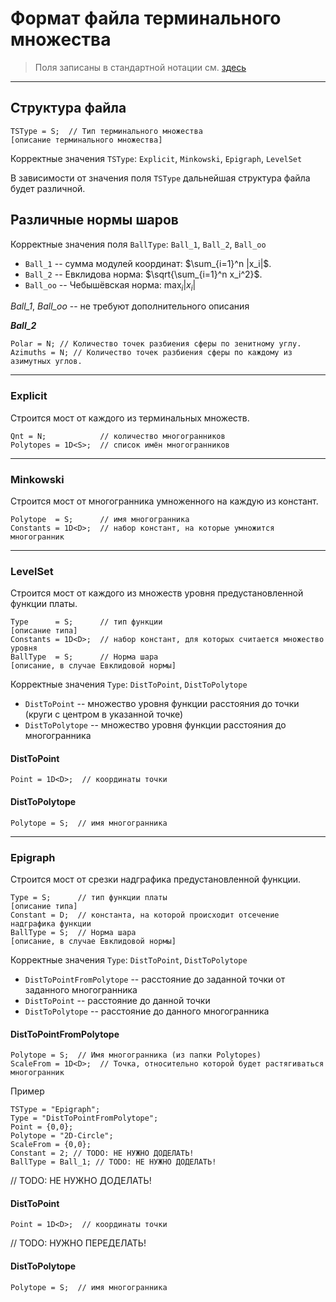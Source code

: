 # Формат файла терминального множества

> Поля записаны в стандартной нотации см. [здесь](../DataFormat.md)

---

## Структура файла
```
TSType = S;  // Тип терминального множества
[описание терминального множества]
```

Корректные значения `TSType`: `Explicit`, `Minkowski`, `Epigraph`, `LevelSet`

В зависимости от значения поля `TSType` дальнейшая структура файла будет различной.

## Различные нормы шаров

Корректные значения поля `BallType`: `Ball_1`, `Ball_2`, `Ball_oo`

* `Ball_1`  -- сумма модулей координат: $\sum_{i=1}^n |x_i|$.
* `Ball_2`  -- Евклидова норма: $\sqrt{\sum_{i=1}^n x_i^2}$.
* `Ball_oo` -- Чебышёвская норма: $\max_i{|x_i|}$

_Ball_1_, _Ball_oo_ -- не требуют дополнительного описания

**_Ball_2_**
```
Polar = N; // Количество точек разбиения сферы по зенитному углу.
Azimuths = N; // Количество точек разбиения сферы по каждому из азимутных углов.
```

---

### Explicit

Строится мост от каждого из терминальных множеств.
```
Qnt = N;            // количество многогранников
Polytopes = 1D<S>;  // список имён многогранников
```

---

### Minkowski

Строится мост от многогранника умноженного на каждую из констант.
```
Polytope  = S;      // имя многогранника
Constants = 1D<D>;  // набор констант, на которые умножится многогранник
```

---

### LevelSet

Строится мост от каждого из множеств уровня предустановленной функции платы.

```
Type      = S;      // тип функции
[описание типа]
Constants = 1D<D>;  // набор констант, для которых считается множество уровня
BallType  = S;      // Норма шара
[описание, в случае Евклидовой нормы]
```

Корректные значения `Type`: `DistToPoint`, `DistToPolytope`
* `DistToPoint` -- множество уровня функции расстояния до точки (круги с центром в указанной точке)
* `DistToPolytope` -- множество уровня функции расстояния до многогранника

#### DistToPoint
```
Point = 1D<D>;  // координаты точки
```

#### DistToPolytope
```
Polytope = S;  // имя многогранника
```

---

### Epigraph

Строится мост от срезки надграфика предустановленной функции.

```
Type = S;      // тип функции платы
[описание типа]
Constant = D;  // константа, на которой происходит отсечение надграфика функции
BallType = S;  // Норма шара
[описание, в случае Евклидовой нормы]
```

Корректные значения `Type`: `DistToPoint`, `DistToPolytope`

* `DistToPointFromPolytope` -- расстояние до заданной точки от заданного многогранника
* `DistToPoint` -- расстояние до данной точки
* `DistToPolytope` -- расстояние до данного многогранника

#### DistToPointFromPolytope
```
Polytope = S;  // Имя многогранника (из папки Polytopes)
ScaleFrom = 1D<D>;  // Точка, относительно которой будет растягиваться многогранник
```
Пример
```
TSType = "Epigraph";
Type = "DistToPointFromPolytope";
Point = {0,0};
Polytope = "2D-Circle";
ScaleFrom = {0,0};
Constant = 2; // TODO: НЕ НУЖНО ДОДЕЛАТЬ!
BallType = Ball_1; // TODO: НЕ НУЖНО ДОДЕЛАТЬ!
```


// TODO: НЕ НУЖНО ДОДЕЛАТЬ!
#### DistToPoint
```
Point = 1D<D>;  // координаты точки
```

// TODO: НУЖНО ПЕРЕДЕЛАТЬ!
#### DistToPolytope
```
Polytope = S;  // имя многогранника
```
